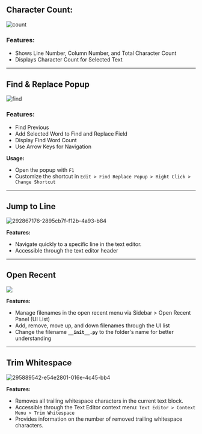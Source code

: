 ## Character Count:

![count](https://github.com/Jishnu-jithu/text-editor-addons/assets/145359279/9375d499-a79f-483c-8163-2a13841f6968)

### Features:

- Shows Line Number, Column Number, and Total Character Count
- Displays Character Count for Selected Text

------------

## Find & Replace Popup

![find](https://github.com/Jishnu-jithu/text-editor-addons/assets/145359279/a4b69aa1-abd7-42cc-8084-6362716e2c01)

### Features:

- Find Previous
- Add Selected Word to Find and Replace Field
- Display Find Word Count
- Use Arrow Keys for Navigation

**Usage:**
- Open the popup with `F1`
- Customize the shortcut in `Edit > Find Replace Popup > Right Click > Change Shortcut`

------------

## Jump to Line

![292867176-2895cb7f-f12b-4a93-b84](https://github.com/Jishnu-jithu/text-editor-addons/assets/145359279/6e7b62b8-ca65-44b3-82f7-b4b792dc1a0c)

**Features:**
- Navigate quickly to a specific line in the text editor.
- Accessible through the text editor header

------------

## Open Recent

<img src="https://github.com/Jishnu-jithu/text-editor-addons/blob/ddfb7b0192ae661e178c44f8f0ac403b2b47a690/Videos/Open%20Recent%20v1.3.gif">

**Features:** 
- Manage filenames in the open recent menu via Sidebar > Open Recent Panel (UI List)
- Add, remove, move up, and down filenames through the UI list
- Change the filename **`__init__.py`** to the folder's name for better understanding

------------

## Trim Whitespace

![295889542-e54e2801-016e-4c45-bb4](https://github.com/Jishnu-jithu/text-editor-addons/assets/145359279/eff27e80-c72a-40f5-9f85-e2e94a2a95c0)

**Features:**
- Removes all trailing whitespace characters in the current text block.
- Accessible through the Text Editor context menu: `Text Editor > Context Menu > Trim Whitespace`
- Provides information on the number of removed trailing whitespace characters.
